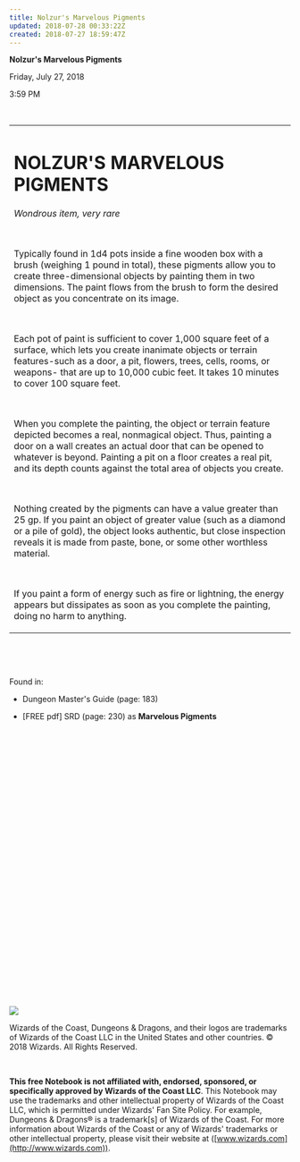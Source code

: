 ```yaml
---
title: Nolzur's Marvelous Pigments
updated: 2018-07-28 00:33:22Z
created: 2018-07-27 18:59:47Z
---
```


**Nolzur's Marvelous Pigments**

Friday, July 27, 2018

3:59 PM

 

<table><tbody><tr class="odd"><td><h1 id="nolzurs-marvelous-pigments"><strong>NOLZUR'S MARVELOUS PIGMENTS</strong></h1><p><em>Wondrous item, very rare</em></p><p> </p><p>Typically found in 1d4 pots inside a fine wooden box with a brush (weighing 1 pound in total), these pigments allow you to create three-dimensional objects by painting them in two dimensions. The paint flows from the brush to form the desired object as you concentrate on its image.</p><p> </p><p>Each pot of paint is sufficient to cover 1,000 square feet of a surface, which lets you create inanimate objects or terrain features-such as a door, a pit, flowers, trees, cells, rooms, or weapons- that are up to 10,000 cubic feet. It takes 10 minutes to cover 100 square feet.</p><p> </p><p>When you complete the painting, the object or terrain feature depicted becomes a real, nonmagical object. Thus, painting a door on a wall creates an actual door that can be opened to whatever is beyond. Painting a pit on a floor creates a real pit, and its depth counts against the total area of objects you create.</p><p> </p><p>Nothing created by the pigments can have a value greater than 25 gp. If you paint an object of greater value (such as a diamond or a pile of gold), the object looks authentic, but close inspection reveals it is made from paste, bone, or some other worthless material.</p><p> </p><p>If you paint a form of energy such as fire or lightning, the energy appears but dissipates as soon as you complete the painting, doing no harm to anything.</p></td></tr></tbody></table>

 

 

Found in:

-   Dungeon Master's Guide (page: 183)

-   \[FREE pdf\] SRD (page: 230) as **Marvelous Pigments**

 

 

 

 

 

 

 

 

 

 

 

 

 

 

 

 

![](tmp\media\image1.png)

Wizards of the Coast, Dungeons & Dragons, and their logos are trademarks of Wizards of the Coast LLC in the United States and other countries. © 2018 Wizards. All Rights Reserved.

 

**This free Notebook is not affiliated with, endorsed, sponsored, or specifically approved by Wizards of the Coast LLC**. This Notebook may use the trademarks and other intellectual property of Wizards of the Coast LLC, which is permitted under Wizards' Fan Site Policy. For example, Dungeons & Dragons® is a trademark\[s\] of Wizards of the Coast. For more information about Wizards of the Coast or any of Wizards' trademarks or other intellectual property, please visit their website at ([www.wizards.com](http://www.wizards.com)).
